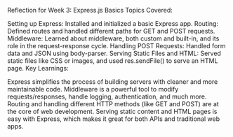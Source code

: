 Reflection for Week 3: Express.js Basics
Topics Covered:

Setting up Express: Installed and initialized a basic Express app.
Routing: Defined routes and handled different paths for GET and POST requests.
Middleware: Learned about middleware, both custom and built-in, and its role in the request-response cycle.
Handling POST Requests: Handled form data and JSON using body-parser.
Serving Static Files and HTML: Served static files like CSS or images, and used res.sendFile() to serve an HTML page.
Key Learnings:

Express simplifies the process of building servers with cleaner and more maintainable code.
Middleware is a powerful tool to modify requests/responses, handle logging, authentication, and much more.
Routing and handling different HTTP methods (like GET and POST) are at the core of web development.
Serving static content and HTML pages is easy with Express, which makes it great for both APIs and traditional web apps.



